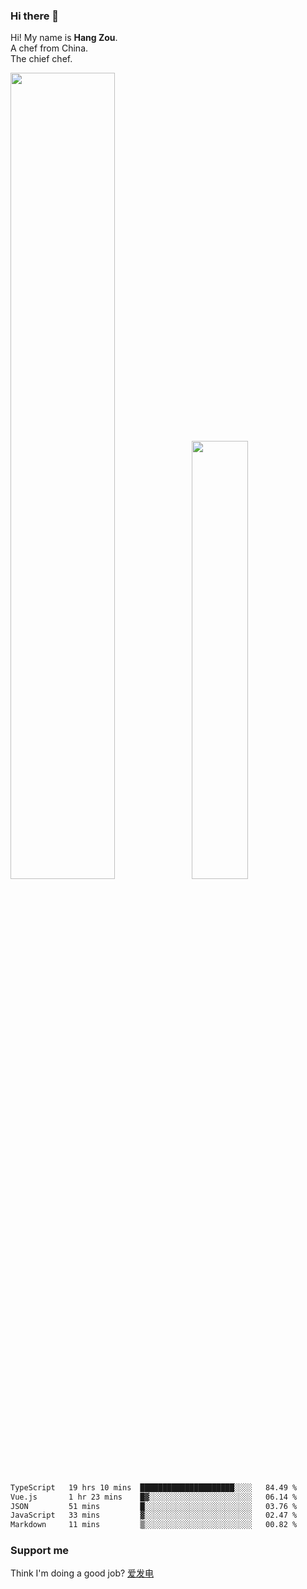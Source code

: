 ### Hi there 👋

Hi! My name is **Hang Zou**.  
A chef from China.  
The chief chef.

<img align="" width="57.5%" src="https://github-readme-stats.vercel.app/api?username=zouhangwithsweet&hide_title=true&hide_border=true&show_icons=true&include_all_commits=true&line_height=21" /><img align="" width="42.4%" src="https://github-readme-stats.vercel.app/api/top-langs/?username=zouhangwithsweet&hide_title=true&hide_border=true&layout=compact" />

<!--START_SECTION:waka-->

```txt
TypeScript   19 hrs 10 mins  █████████████████████░░░░   84.49 %
Vue.js       1 hr 23 mins    █▓░░░░░░░░░░░░░░░░░░░░░░░   06.14 %
JSON         51 mins         █░░░░░░░░░░░░░░░░░░░░░░░░   03.76 %
JavaScript   33 mins         ▓░░░░░░░░░░░░░░░░░░░░░░░░   02.47 %
Markdown     11 mins         ▒░░░░░░░░░░░░░░░░░░░░░░░░   00.82 %
```

<!--END_SECTION:waka-->

### Support me

Think I'm doing a good job? [爱发电](https://afdian.net/@zouhangsweet)
